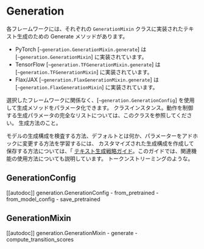 <!--Copyright 2022 The HuggingFace Team. All rights reserved.

Licensed under the Apache License, Version 2.0 (the "License"); you may not use this file except in compliance with
the License. You may obtain a copy of the License at

http://www.apache.org/licenses/LICENSE-2.0

Unless required by applicable law or agreed to in writing, software distributed under the License is distributed on
an "AS IS" BASIS, WITHOUT WARRANTIES OR CONDITIONS OF ANY KIND, either express or implied. See the License for the
specific language governing permissions and limitations under the License.

⚠️ Note that this file is in Markdown but contain specific syntax for our doc-builder (similar to MDX) that may not be
rendered properly in your Markdown viewer.

-->

# Generation

各フレームワークには、それぞれの `GenerationMixin` クラスに実装されたテキスト生成のための Generate メソッドがあります。

- PyTorch [`~generation.GenerationMixin.generate`] は [`~generation.GenerationMixin`] に実装されています。
- TensorFlow [`~generation.TFGenerationMixin.generate`] は [`~generation.TFGenerationMixin`] に実装されています。
- Flax/JAX [`~generation.FlaxGenerationMixin.generate`] は [`~generation.FlaxGenerationMixin`] に実装されています。

選択したフレームワークに関係なく、[`~generation.GenerationConfig`] を使用して生成メソッドをパラメータ化できます。
クラスインスタンス。動作を制御する生成パラメータの完全なリストについては、このクラスを参照してください。
生成方法のこと。

モデルの生成構成を検査する方法、デフォルトとは何か、パラメーターをアドホックに変更する方法を学習するには、
カスタマイズされた生成構成を作成して保存する方法については、「
[テキスト生成戦略ガイド](../generation_strategies)。このガイドでは、関連機能の使用方法についても説明しています。
トークンストリーミングのような。

## GenerationConfig

[[autodoc]] generation.GenerationConfig
	- from_pretrained
	- from_model_config
	- save_pretrained

## GenerationMixin

[[autodoc]] generation.GenerationMixin
	- generate
	- compute_transition_scores
